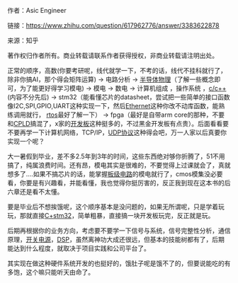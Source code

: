 作者：Asic Engineer

链接：https://www.zhihu.com/question/617962776/answer/3383622878

来源：知乎

著作权归作者所有。商业转载请联系作者获得授权，非商业转载请注明出处。

 

正常的顺序，高数(你要考研呢，线代就学一下，不考的话，线代不挂科就行了，除非你搞AI，那个得会矩阵运算) -> 电路分析 -> [半导体物理](https://www.zhihu.com/search?q=半导体物理&search_source=Entity&hybrid_search_source=Entity&hybrid_search_extra={"sourceType"%3A"answer"%2C"sourceId"%3A3383622878})（了解一些概念即可，为了能更好得学习模电) -> 模电 -> 数电 -> 计算机组成 ，操作系统 ，[c/c++](https://www.zhihu.com/search?q=c%2Fc%2B%2B&search_source=Entity&hybrid_search_source=Entity&hybrid_search_extra={"sourceType"%3A"answer"%2C"sourceId"%3A3383622878})(内容不分先后) -> stm32（能看懂芯片的datasheet，尝试把一些简单的接口函数像I2C,SPI,GPIO,UART这种实现一下，然后[Ethernet](https://www.zhihu.com/search?q=Ethernet&search_source=Entity&hybrid_search_source=Entity&hybrid_search_extra={"sourceType"%3A"answer"%2C"sourceId"%3A3383622878})这种你改不动库函数，能熟练调用就行， [rtos](https://www.zhihu.com/search?q=rtos&search_source=Entity&hybrid_search_source=Entity&hybrid_search_extra={"sourceType"%3A"answer"%2C"sourceId"%3A3383622878})最好了解一下） -> fpga（最好是自带arm core的那种，不要和[CPLD](https://www.zhihu.com/search?q=CPLD&search_source=Entity&hybrid_search_source=Entity&hybrid_search_extra={"sourceType"%3A"answer"%2C"sourceId"%3A3383622878})搞混了，x家的[开发板](https://www.zhihu.com/search?q=开发板&search_source=Entity&hybrid_search_source=Entity&hybrid_search_extra={"sourceType"%3A"answer"%2C"sourceId"%3A3383622878})这种挺多的，不过黑金开发板有点贵）。后面看看要不要再学一下计算机网络，TCP/IP，[UDP协议](https://www.zhihu.com/search?q=UDP协议&search_source=Entity&hybrid_search_source=Entity&hybrid_search_extra={"sourceType"%3A"answer"%2C"sourceId"%3A3383622878})这种得会吧，万一人家以后真要你实现一个呢？

大一暑假到毕业，差不多2.5年到3年的时间，这些东西绝对够你折腾了，51不用搞了，纯属浪费时间。还有昂，模电其实是很难的，不要觉得上过课就会了，真就想多了....如果不搞芯片的话，能掌握[板级电路](https://www.zhihu.com/search?q=板级电路&search_source=Entity&hybrid_search_source=Entity&hybrid_search_extra={"sourceType"%3A"answer"%2C"sourceId"%3A3383622878})的模电就行了，cmos模集没必要看，你要是有兴趣看，并能看懂，我也觉得你挺厉害的，反正我到现在这本书的后六章还是看不太懂。

要是毕业后不想挨饿呢，这个顺序基本是没问题的，如果无所谓呢，只是学着玩玩，那就直接[C+stm32](https://www.zhihu.com/search?q=C%2Bstm32&search_source=Entity&hybrid_search_source=Entity&hybrid_search_extra={"sourceType"%3A"answer"%2C"sourceId"%3A3383622878})，简单粗暴，直接搞一块开发板玩完，反正就是玩。

后期再根据你的业务方向，考虑要不要学一下信号与系统，信号完整性分析，通信原理，[开关电源](https://www.zhihu.com/search?q=开关电源&search_source=Entity&hybrid_search_source=Entity&hybrid_search_extra={"sourceType"%3A"answer"%2C"sourceId"%3A3383622878})，[DSP](https://www.zhihu.com/search?q=DSP&search_source=Entity&hybrid_search_source=Entity&hybrid_search_extra={"sourceType"%3A"answer"%2C"sourceId"%3A3383622878})，虽然离神功大成还很远，但基本的技能树都有了，后期能达到什么程度，就取决于项目实践和公司平台了。

其实现在做这种硬件系统开发的也挺好的，饿肚子呢是饿不了的，但要说能吃的有多饱，这个嘛只能听天由命了。